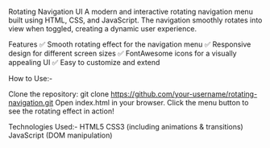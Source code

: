 Rotating Navigation UI
A modern and interactive rotating navigation menu built using HTML, CSS, and JavaScript. The navigation smoothly rotates into view when toggled, creating a dynamic user experience.

Features
✅ Smooth rotating effect for the navigation menu
✅ Responsive design for different screen sizes
✅ FontAwesome icons for a visually appealing UI
✅ Easy to customize and extend

How to Use:- 

Clone the repository:
git clone https://github.com/your-username/rotating-navigation.git
Open index.html in your browser.
Click the menu button to see the rotating effect in action!

Technologies Used:-
HTML5
CSS3 (including animations & transitions)
JavaScript (DOM manipulation)
